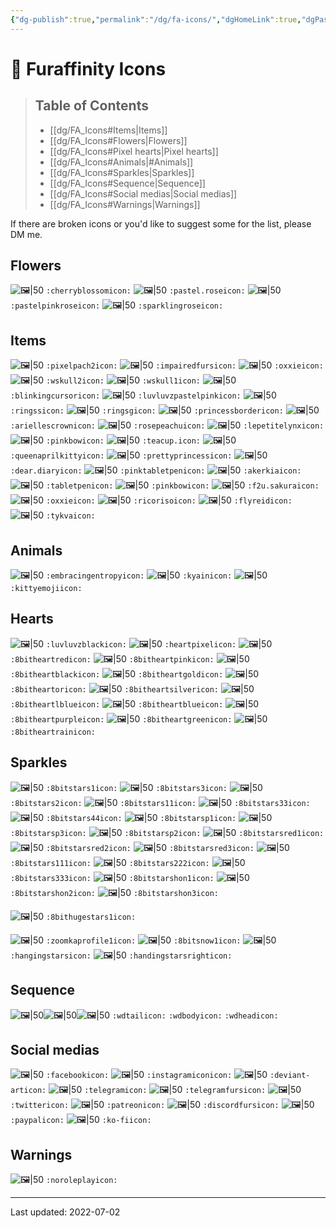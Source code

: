 ```yaml
---
{"dg-publish":true,"permalink":"/dg/fa-icons/","dgHomeLink":true,"dgPassFrontmatter":false}
---
```


# 🐾 Furaffinity Icons
> ## Table of Contents
> - [[dg/FA_Icons#Items|Items]]
> - [[dg/FA_Icons#Flowers|Flowers]]
> - [[dg/FA_Icons#Pixel hearts|Pixel hearts]]
> - [[dg/FA_Icons#Animals|#Animals]]
> - [[dg/FA_Icons#Sparkles|Sparkles]]
> - [[dg/FA_Icons#Sequence|Sequence]]
> - [[dg/FA_Icons#Social medias|Social medias]]
> - [[dg/FA_Icons#Warnings|Warnings]]

If there are broken icons or you'd like to suggest some for the list, please DM me.

## Flowers
![🖼|50](https://a.furaffinity.net/20010101/cherryblossom..gif) `:cherryblossomicon:`
![🖼|50](https://a.furaffinity.net/20010101/pastel.rose.gif) `:pastel.roseicon:`
![🖼|50](https://a.furaffinity.net/20010101/pastelpinkrose.gif) `:pastelpinkroseicon:`
![🖼|50](https://a.furaffinity.net/20010101/sparklingrose.gif) `:sparklingroseicon:`

## Items
![🖼|50](https://a.furaffinity.net/20010101/pixelpach2.gif) `:pixelpach2icon:`
![🖼|50](https://a.furaffinity.net/20010101/impairedfurs.gif) `:impairedfursicon:`
![🖼|50](https://a.furaffinity.net/20010101/oxxie.gif) `:oxxieicon:`
![🖼|50](https://a.furaffinity.net/20010101/wskull2.gif) `:wskull2icon:`
![🖼|50](https://a.furaffinity.net/20010101/wskull1.gif) `:wskull1icon:`
![🖼|50](https://a.furaffinity.net/20010101/blinkingcursor.gif) `:blinkingcursoricon:`
![🖼|50](https://a.furaffinity.net/20010101/luvluvzpastelpink.gif) `:luvluvzpastelpinkicon:`
![🖼|50](https://a.furaffinity.net/20010101/ringss.gif) `:ringssicon:`
![🖼|50](https://a.furaffinity.net/20010101/ringsg.gif) `:ringsgicon:`
![🖼|50](https://a.furaffinity.net/20010101/princessborder.gif) `:princessbordericon:`
![🖼|50](https://a.furaffinity.net/20010101/ariellescrown.gif) `:ariellescrownicon:`
![🖼|50](https://a.furaffinity.net/20010101/rosepeachu.gif) `:rosepeachuicon:`
![🖼|50](https://a.furaffinity.net/20010101/lepetitelynx.gif) `:lepetitelynxicon:`
![🖼|50](https://a.furaffinity.net/20010101/pinkbow.gif) `:pinkbowicon:`
![🖼|50](https://a.furaffinity.net/20010101/teacup..gif) `:teacup.icon:`
![🖼|50](https://a.furaffinity.net/20010101/queenaprilkitty.gif) `:queenaprilkittyicon:`
![🖼|50](https://a.furaffinity.net/20010101/prettyprincess..gif) `:prettyprincessicon:`
![🖼|50](https://a.furaffinity.net/20010101/dear.diary.gif) `:dear.diaryicon:`
![🖼|50](https://a.furaffinity.net/20010101/pinktabletpen.gif) `:pinktabletpenicon:`
![🖼|50](https://a.furaffinity.net/20010101/akerkia.gif) `:akerkiaicon:`
![🖼|50](https://a.furaffinity.net/20010101/tabletpen.gif) `:tabletpenicon:`
![🖼|50](https://a.furaffinity.net/20010101/pinkbow.gif) `:pinkbowicon:`
![🖼|50](https://a.furaffinity.net/20010101/f2u.sakura.gif) `:f2u.sakuraicon:`
![🖼|50](https://a.furaffinity.net/20010101/oxxie.gif) `:oxxieicon:`
![🖼|50](https://a.furaffinity.net/20010101/ricoriso.gif) `:ricorisoicon:`
![🖼|50](https://a.furaffinity.net/20010101/flyreid.gif) `:flyreidicon:`
![🖼|50](https://a.furaffinity.net/20010101/tykva.gif) `:tykvaicon:`

## Animals
![🖼|50](https://a.furaffinity.net/20010101/embracingentropy.gif) `:embracingentropyicon:`
![🖼|50](https://a.furaffinity.net/20010101/kyain.gif) `:kyainicon:`
![🖼|50](https://a.furaffinity.net/20010101/kittyemoji.gif) `:kittyemojiicon:`
## Hearts
![🖼|50](https://a.furaffinity.net/20010101/luvluvzblack.gif) `:luvluvzblackicon:`
![🖼|50](https://a.furaffinity.net/20010101/heartpixel.gif) `:heartpixelicon:`
![🖼|50](https://a.furaffinity.net/20010101/8bitheartred.gif) `:8bitheartredicon:`
![🖼|50](https://a.furaffinity.net/20010101/8bitheartpink.gif) `:8bitheartpinkicon:`
![🖼|50](https://a.furaffinity.net/20010101/8bitheartblack.gif) `:8bitheartblackicon:`
![🖼|50](https://a.furaffinity.net/20010101/8bitheartgold.gif) `:8bitheartgoldicon:`
![🖼|50](https://a.furaffinity.net/20010101/8bitheartor.gif) `:8bitheartoricon:`
![🖼|50](https://a.furaffinity.net/20010101/8bitheartsilver.gif) `:8bitheartsilvericon:`
![🖼|50](https://a.furaffinity.net/20010101/8bitheartlblue.gif) `:8bitheartlblueicon:`
![🖼|50](https://a.furaffinity.net/20010101/8bitheartblue.gif) `:8bitheartblueicon:`
![🖼|50](https://a.furaffinity.net/20010101/8bitheartpurple.gif) `:8bitheartpurpleicon:`
![🖼|50](https://a.furaffinity.net/20010101/8bitheartgreen.gif) `:8bitheartgreenicon:`
![🖼|50](https://a.furaffinity.net/20010101/8bitheartrain.gif) `:8bitheartrainicon:`

##  Sparkles
![🖼|50](https://a.furaffinity.net/20010101/8bitstars1.gif) `:8bitstars1icon:`
![🖼|50](https://a.furaffinity.net/20010101/8bitstars3.gif) `:8bitstars3icon:`
![🖼|50](https://a.furaffinity.net/20010101/8bitstars2.gif) `:8bitstars2icon:`
![🖼|50](https://a.furaffinity.net/20010101/8bitstars11.gif) `:8bitstars11icon:`
![🖼|50](https://a.furaffinity.net/20010101/8bitstars33.gif) `:8bitstars33icon:`
![🖼|50](https://a.furaffinity.net/20010101/8bitstars44.gif) `:8bitstars44icon:`
![🖼|50](https://a.furaffinity.net/20010101/8bitstarsp1.gif) `:8bitstarsp1icon:`
![🖼|50](https://a.furaffinity.net/20010101/8bitstarsp3.gif) `:8bitstarsp3icon:`
![🖼|50](https://a.furaffinity.net/20010101/8bitstarsp2.gif) `:8bitstarsp2icon:`
![🖼|50](https://a.furaffinity.net/20010101/8bitstarsred1.gif) `:8bitstarsred1icon:`
![🖼|50](https://a.furaffinity.net/20010101/8bitstarsred2.gif) `:8bitstarsred2icon:`
![🖼|50](https://a.furaffinity.net/20010101/8bitstarsred3.gif) `:8bitstarsred3icon:`
![🖼|50](https://a.furaffinity.net/20010101/8bitstars111.gif) `:8bitstars111icon:`
![🖼|50](https://a.furaffinity.net/20010101/8bitstars222.gif) `:8bitstars222icon:`
![🖼|50](https://a.furaffinity.net/20010101/8bitstars333.gif) `:8bitstars333icon:`
![🖼|50](https://a.furaffinity.net/20010101/8bitstarshon1.gif) `:8bitstarshon1icon:`
![🖼|50](https://a.furaffinity.net/20010101/8bitstarshon2.gif) `:8bitstarshon2icon:`
![🖼|50](https://a.furaffinity.net/20010101/8bitstarshon3.gif) `:8bitstarshon3icon:`

![🖼|50](https://a.furaffinity.net/20010101/8bithugestars1.gif) `:8bithugestars1icon:`

![🖼|50](https://a.furaffinity.net/20010101/zoomkaprofile1.gif) `:zoomkaprofile1icon:`
![🖼|50](https://a.furaffinity.net/20010101/8bitsnow1.gif) `:8bitsnow1icon:`
![🖼|50](https://a.furaffinity.net/20010101/hangingstars.gif) `:hangingstarsicon:`
![🖼|50](https://a.furaffinity.net/20010101/handingstarsright.gif) `:handingstarsrighticon:`

## Sequence
![🖼|50](https://a.furaffinity.net/20010101/wdtail.gif)![🖼|50](https://a.furaffinity.net/20010101/wdbody.gif)![🖼|50](https://a.furaffinity.net/20010101/wdhead.gif)
`:wdtailicon:` `:wdbodyicon:` `:wdheadicon:`


## Social medias
![🖼|50](https://a.furaffinity.net/20010101/facebook.gif) `:facebookicon:`
![🖼|50](https://a.furaffinity.net/20010101/instagramicon.gif) `:instagramiconicon:`
![🖼|50](https://a.furaffinity.net/20010101/deviant-art.gif) `:deviant-articon:`
![🖼|50](https://a.furaffinity.net/20010101/telegram.gif) `:telegramicon:`
![🖼|50](https://a.furaffinity.net/20010101/telegramfurs.gif) `:telegramfursicon:`
![🖼|50](https://a.furaffinity.net/20010101/twitter.gif) `:twittericon:`
![🖼|50](https://a.furaffinity.net/20010101/patreon.gif) `:patreonicon:`
![🖼|50](https://a.furaffinity.net/20010101/discordfurs.gif) `:discordfursicon:`
![🖼|50](https://a.furaffinity.net/20010101/paypal.gif) `:paypalicon:`
![🖼|50](https://a.furaffinity.net/20010101/ko-fi.gif) `:ko-fiicon:`

## Warnings
![🖼|50](https://a.furaffinity.net/20010101/noroleplay.gif) `:noroleplayicon:`

____

Last updated: 2022-07-02